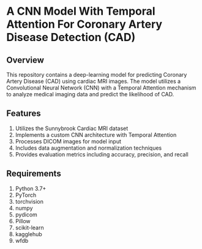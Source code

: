 # A CNN Model With Temporal Attention For Coronary Artery Disease Detection (CAD)

## Overview
This repository contains a deep-learning model for predicting Coronary Artery Disease (CAD) using cardiac MRI images. The model utilizes a Convolutional Neural Network (CNN) with a Temporal Attention mechanism to analyze medical imaging data and predict the likelihood of CAD.

## Features
1. Utilizes the Sunnybrook Cardiac MRI dataset
2. Implements a custom CNN architecture with Temporal Attention
3. Processes DICOM images for model input
4. Includes data augmentation and normalization techniques
5. Provides evaluation metrics including accuracy, precision, and recall

## Requirements
1. Python 3.7+
2. PyTorch
3. torchvision
4. numpy
5. pydicom
6. Pillow
7. scikit-learn
8. kagglehub
9. wfdb






